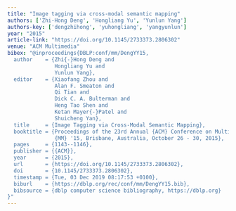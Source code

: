 ```yaml
---
title: "Image tagging via cross-modal semantic mapping"
authors: ['Zhi-Hong Deng', 'Hongliang Yu', 'Yunlun Yang']
authors-key: ['dengzhihong', 'yuhongliang', 'yangyunlun']
year: "2015"
article-link: "https://doi.org/10.1145/2733373.2806302"
venue: "ACM Multimedia"
bibex: "@inproceedings{DBLP:conf/mm/DengYY15,
  author    = {Zhi{-}Hong Deng and
               Hongliang Yu and
               Yunlun Yang},
  editor    = {Xiaofang Zhou and
               Alan F. Smeaton and
               Qi Tian and
               Dick C. A. Bulterman and
               Heng Tao Shen and
               Ketan Mayer{-}Patel and
               Shuicheng Yan},
  title     = {Image Tagging via Cross-Modal Semantic Mapping},
  booktitle = {Proceedings of the 23rd Annual {ACM} Conference on Multimedia Conference,
               {MM} '15, Brisbane, Australia, October 26 - 30, 2015},
  pages     = {1143--1146},
  publisher = {{ACM}},
  year      = {2015},
  url       = {https://doi.org/10.1145/2733373.2806302},
  doi       = {10.1145/2733373.2806302},
  timestamp = {Tue, 03 Dec 2019 08:17:53 +0100},
  biburl    = {https://dblp.org/rec/conf/mm/DengYY15.bib},
  bibsource = {dblp computer science bibliography, https://dblp.org}
}"
---
```

